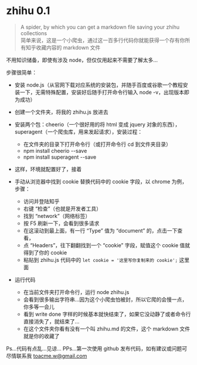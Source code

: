 # zhihu 0.1

> A spider, by which you can get a markdown file saving your zhihu collections <br>
> 简单来说，这是一个小爬虫，通过这一百多行代码你就能获得一个存有你所有知乎收藏内容的 markdown 文件

不用知识储备，即使有涉及 node，但仅仅用起来不需要了解太多...

步骤很简单：

* 安装 node.js（从官网下载对应系统的安装包，并随手百度或谷歌一个教程安装一下，无需特殊配置，安装好后随手打开命令行输入 node -v，出现版本即为成功）

* 创建一个文件夹，将我的 zhihu.js 放进去

* 安装两个包：cheerio（一个很好用的将 html 变成 jquery 对象的东西），superagent（一个爬虫库，用来发起请求），安装过程：
  * 在文件夹的目录下打开命令行（或打开命令行 cd 到文件夹目录）
  * npm install cheerio --save
  * npm install superagent --save
  
* 这样，环境就配置好了，接着


* 手动从浏览器中找到 cookie 替换代码中的 cookie 字段，以 chrome 为例，步骤：
  * 访问并登陆知乎
  * 右键 “检查”（也就是开发者工具）
  * 找到 “network”（网络标签）
  * 按 F5 刷新一下，会看到很多请求
  * 在这滚动到最上面，有一行 “Type” 值为 “document” 的，点击一下查看，
  * 点 “Headers”，往下翻翻找到一个 “cookie” 字段，赋值这个 cookie 值就得到了你的 cookie
  * 粘贴到 zhihu.js 代码中的 `let cookie = '这里写你复制来的 cookie';` 这里面
  
* 运行代码
  * 在当前文件夹打开命令行，运行 node zhihu.js
  * 会看到很多输出字符串...因为这个小爬虫怕被封，所以它爬的会慢一点，你多等一会儿
  * 看到 write done 字样的时候基本就快结束了，如果它没动静了或者命令行直接消失了，就结束了...
  * 在这个文件夹你看有没有一个叫 zhihu.md 的文件，这个 markdown 文件就是你的收藏了

Ps...代码有点乱...见谅...
PPs...第一次使用 github 发布代码，如有建议或问题可尽情联系我 toacme.w@gmail.com
